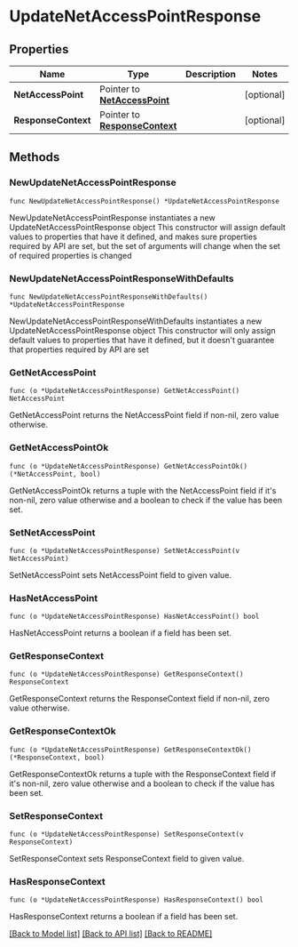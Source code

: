 # UpdateNetAccessPointResponse

## Properties

Name | Type | Description | Notes
------------ | ------------- | ------------- | -------------
**NetAccessPoint** | Pointer to [**NetAccessPoint**](NetAccessPoint.md) |  | [optional] 
**ResponseContext** | Pointer to [**ResponseContext**](ResponseContext.md) |  | [optional] 

## Methods

### NewUpdateNetAccessPointResponse

`func NewUpdateNetAccessPointResponse() *UpdateNetAccessPointResponse`

NewUpdateNetAccessPointResponse instantiates a new UpdateNetAccessPointResponse object
This constructor will assign default values to properties that have it defined,
and makes sure properties required by API are set, but the set of arguments
will change when the set of required properties is changed

### NewUpdateNetAccessPointResponseWithDefaults

`func NewUpdateNetAccessPointResponseWithDefaults() *UpdateNetAccessPointResponse`

NewUpdateNetAccessPointResponseWithDefaults instantiates a new UpdateNetAccessPointResponse object
This constructor will only assign default values to properties that have it defined,
but it doesn't guarantee that properties required by API are set

### GetNetAccessPoint

`func (o *UpdateNetAccessPointResponse) GetNetAccessPoint() NetAccessPoint`

GetNetAccessPoint returns the NetAccessPoint field if non-nil, zero value otherwise.

### GetNetAccessPointOk

`func (o *UpdateNetAccessPointResponse) GetNetAccessPointOk() (*NetAccessPoint, bool)`

GetNetAccessPointOk returns a tuple with the NetAccessPoint field if it's non-nil, zero value otherwise
and a boolean to check if the value has been set.

### SetNetAccessPoint

`func (o *UpdateNetAccessPointResponse) SetNetAccessPoint(v NetAccessPoint)`

SetNetAccessPoint sets NetAccessPoint field to given value.

### HasNetAccessPoint

`func (o *UpdateNetAccessPointResponse) HasNetAccessPoint() bool`

HasNetAccessPoint returns a boolean if a field has been set.

### GetResponseContext

`func (o *UpdateNetAccessPointResponse) GetResponseContext() ResponseContext`

GetResponseContext returns the ResponseContext field if non-nil, zero value otherwise.

### GetResponseContextOk

`func (o *UpdateNetAccessPointResponse) GetResponseContextOk() (*ResponseContext, bool)`

GetResponseContextOk returns a tuple with the ResponseContext field if it's non-nil, zero value otherwise
and a boolean to check if the value has been set.

### SetResponseContext

`func (o *UpdateNetAccessPointResponse) SetResponseContext(v ResponseContext)`

SetResponseContext sets ResponseContext field to given value.

### HasResponseContext

`func (o *UpdateNetAccessPointResponse) HasResponseContext() bool`

HasResponseContext returns a boolean if a field has been set.


[[Back to Model list]](../README.md#documentation-for-models) [[Back to API list]](../README.md#documentation-for-api-endpoints) [[Back to README]](../README.md)


